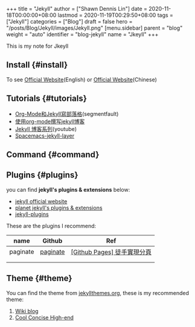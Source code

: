 +++
title = "Jekyll"
author = ["Shawn Dennis Lin"]
date = 2020-11-18T00:00:00+08:00
lastmod = 2020-11-19T00:29:50+08:00
tags = ["Jekyll"]
categories = ["Blog"]
draft = false
hero = "/posts/Blog/Jekyll/images/Jekyll.png"
[menu.sidebar]
  parent = "blog"
  weight = "auto"
  identifier = "blog-jekyll"
  name = "Jkeyll"
+++

This is my note for Jkeyll

<!--more-->


## Install {#install}

To see [Official Website](https://jekyllrb.com/)(English) or [Official Website](http://jekyllcn.com/)(Chinese)


## Tutorials {#tutorials}

-   [Org-Mode和Jekyll寫部落格](https://segmentfault.com/a/1190000008313904)(segmentfault)
-   [使用org-mode撰写jekyll博客](https://jsuper.github.io/emacs/using-org-mode-to-write-jekyll-post.html)
-   [Jekyll 博客系列](https://www.youtube.com/watch?v=Zt%5FQzSbyDcw&list=PLK2w-tGRdrj7vzX7Y-GqKPb2QPrHCYZY1)(youtube)
-   [Spacemacs-jekyll-layer](https://github.com/bitjockey42/spacemacs-jekyll)


## Command {#command}


## Plugins {#plugins}

you can find **jekyll's plugins & extensions** below:

-   [jekyll official website](https://jekyllcn.com/docs/plugins/)
-   [planet jekyll's plugins & extensions](https://planetjekyll.github.io/plugins/top)
-   [jekyll-plugins](http://www.jekyll-plugins.com/)

These are the plugins I recommend:

| name     | Github                                                | Ref                                                                         |
|----------|-------------------------------------------------------|-----------------------------------------------------------------------------|
| paginate | [paginate](https://github.com/jekyll/jekyll-paginate) | [[Github Pages] 徒手實現分頁](https://www.twblogs.net/a/5c5304e6bd9eee3d4989b377) |
|          |                                                       |                                                                             |
|          |                                                       |                                                                             |


## Theme {#theme}

You can find the theme from [jekyllthemes.org](http://jekyllthemes.org/), these is my recommended theme:

1.  [Wiki blog](http://jekyllthemes.org/themes/wiki-blog/)
2.  [Cool Concise High-end](http://jekyllthemes.org/themes/cool-concise-high-end/)
